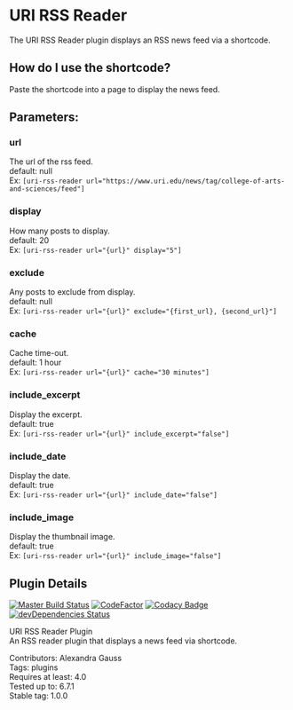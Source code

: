 # URI RSS Reader

The URI RSS Reader plugin displays an RSS news feed via a shortcode.

## How do I use the shortcode?
Paste the shortcode into a page to display the news feed. 

## Parameters:

### url 
The url of the rss feed. \
default: null \
Ex: ```[uri-rss-reader url="https://www.uri.edu/news/tag/college-of-arts-and-sciences/feed"]```

### display
How many posts to display.\
default: 20 \
Ex: ```[uri-rss-reader url="{url}" display="5"]```

### exclude
Any posts to exclude from display. \
default: null \
Ex: ```[uri-rss-reader url="{url}" exclude="{first_url}, {second_url}"]```

### cache 
Cache time-out. \
default: 1 hour \
Ex: ```[uri-rss-reader url="{url}" cache="30 minutes"]```

### include_excerpt
Display the excerpt. \
default: true \
Ex: ```[uri-rss-reader url="{url}" include_excerpt="false"]```

### include_date
Display the date. \
default: true \
Ex: ```[uri-rss-reader url="{url}" include_date="false"]```

### include_image 
Display the thumbnail image. \
default: true \
Ex: ```[uri-rss-reader url="{url}" include_image="false"]```


## Plugin Details

[![Master Build Status](https://travis-ci.com/uriweb/uri-plugin-template.svg?branch=master "Master build status")](https://travis-ci.com/uriweb/uri-plugin-template)
[![CodeFactor](https://www.codefactor.io/repository/github/uriweb/uri-plugin-template/badge/master)](https://www.codefactor.io/repository/github/uriweb/uri-plugin-template/overview/master)
[![Codacy Badge](https://api.codacy.com/project/badge/Grade/77712193bd8643f88fad1fbdc8a02c87)](https://www.codacy.com/app/uriweb/uri-plugin-template?utm_source=github.com&amp;utm_medium=referral&amp;utm_content=uriweb/uri-plugin-template&amp;utm_campaign=Badge_Grade)
[![devDependencies Status](https://david-dm.org/uriweb/uri-plugin-template/dev-status.svg)](https://david-dm.org/uriweb/uri-plugin-template?type=dev)

URI RSS Reader Plugin  
An RSS reader plugin that displays a news feed via shortcode.

Contributors: Alexandra Gauss \
Tags: plugins  
Requires at least: 4.0  
Tested up to: 6.7.1  
Stable tag: 1.0.0  
